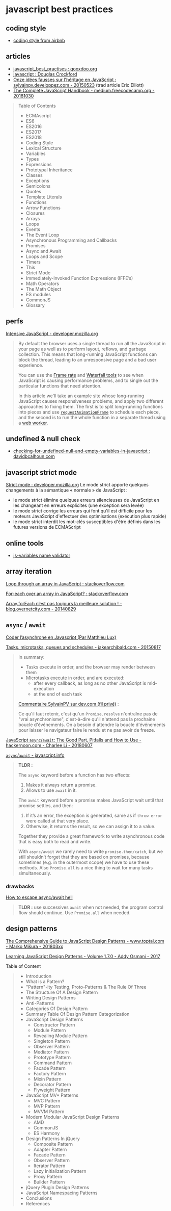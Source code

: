 # javascript best practices

## coding style
- [coding style from airbnb](https://github.com/airbnb/javascript)

## articles

- [javascript_best_practises : qooxdoo.org](http://qooxdoo.org/docs/general/javascript_best_practises)
- [javascript : Douglas Crockford](http://www.crockford.com/javascript/)
- [Onze idées fausses sur l'héritage en JavaScript : sylvainpv.developpez.com - 20150523](http://sylvainpv.developpez.com/traductions/javascript/idees-fausses-heritage/) (trad article Eric Elliott)
- [The Complete JavaScript Handbook - medium.freecodecamp.org - 20181030](https://medium.freecodecamp.org/the-complete-javascript-handbook-f26b2c71719c)

> Table of Contents
> 
> - ECMAscript
> - ES6
> - ES2016
> - ES2017
> - ES2018
> - Coding Style
> - Lexical Structure
> - Variables
> - Types
> - Expressions
> - Prototypal Inheritance
> - Classes
> - Exceptions
> - Semicolons
> - Quotes
> - Template Literals
> - Functions
> - Arrow Functions
> - Closures
> - Arrays
> - Loops
> - Events
> - The Event Loop
> - Asynchronous Programming and Callbacks
> - Promises
> - Async and Await
> - Loops and Scope
> - Timers
> - This
> - Strict Mode
> - Immediately-Invoked Function Expressions (IFFE’s)
> - Math Operators
> - The Math Object
> - ES modules
> - CommonJS
> - Glossary

## perfs

[Intensive JavaScript - developer.mozilla.org](https://developer.mozilla.org/en-US/docs/Tools/Performance/Scenarios/Intensive_JavaScript)

> By default the browser uses a single thread to run all the JavaScript in your page as well as to perform layout, reflows, and garbage collection. This means that long-running JavaScript functions can block the thread, leading to an unresponsive page and a bad user experience.
> 
> You can use the [Frame rate](https://developer.mozilla.org/en-US/docs/Tools/Performance/Frame_rate) and [Waterfall tools](https://developer.mozilla.org/en-US/docs/Tools/Performance/Waterfall) to see when JavaScript is causing performance problems, and to single out the particular functions that need attention.
> 
> In this article we'll take an example site whose long-running JavaScript causes responsiveness problems, and apply two different approaches to fixing them. The first is to split long-running functions into pieces and use [`requestAnimationFrame`](https://developer.mozilla.org/en-US/docs/Web/API/window/requestAnimationFrame) to schedule each piece, and the second is to run the whole function in a separate thread using a [web worker](https://developer.mozilla.org/en-US/docs/Web/API/Web_Workers_API/Using_web_workers).

## undefined & null check
- [checking-for-undefined-null-and-empty-variables-in-javascript : davidbcalhoun.com](davidbcalhoun.com/2011/checking-for-undefined-null-and-empty-variables-in-javascript/)

## javascript strict mode
[Strict mode : developer.mozilla.org](https://developer.mozilla.org/fr/docs/Web/JavaScript/Reference/Strict_mode)
Le mode strict apporte quelques changements à la sémantique « normale » de JavaScript :
- le mode strict élimine quelques erreurs silencieuses de JavaScript en les changeant en erreurs explicites (une exception sera levée)
- le mode strict corrige les erreurs qui font qu'il est difficile pour les moteurs JavaScript d'effectuer des optimisations (exécution plus rapide)
- le mode strict interdit les mot-clés susceptibles d'être définis dans les futures versions de ECMAScript

## online tools
- [js-variables name validator](https://mothereff.in/js-variables)

## array iteration

[Loop through an array in JavaScript : stackoverflow.com](http://stackoverflow.com/questions/3010840/loop-through-an-array-in-javascript)

[For-each over an array in JavaScript? : stackoverflow.com](http://stackoverflow.com/questions/9329446/for-each-over-an-array-in-javascript)

[Array.forEach n’est pas toujours la meilleure solution ! - blog.overnetcity.com - 20140829](https://blog.overnetcity.com/2014/08/29/array-foreach-nest-pas-toujours-meilleure-solution/)

## `async` / `await`

[Coder l’asynchrone en Javascript (Par Matthieu Lux)](https://www.youtube.com/watch?v=FZ51IVn6tVM)

[Tasks, microtasks, queues and schedules - jakearchibald.com - 20150817](https://jakearchibald.com/2015/tasks-microtasks-queues-and-schedules/)
> In summary:
> 
> - Tasks execute in order, and the browser may render between them
> - Microtasks execute in order, and are executed:
>   - after every callback, as long as no other JavaScript is mid-execution
>   - at the end of each task
>
> [Commentaire SylvainPV sur dev.com (fil privé)](https://www.developpez.net/forums/d1890469-2/forums-beneficiaires-d-hebergement/priv-redaction/priv-articles/2018-09-05-javascript-recursivite-parcours-d-arbres-l-objet-promise/#post10497961) :
> 
> Ce qu'il faut retenir, c'est qu'un `Promise.resolve` n'entraîne pas de "vrai asynchronisme", c'est-à-dire qu'il n'attend pas la prochaine boucle d'événements. On a besoin d'attendre la boucle d'événements pour laisser le navigateur faire le rendu et ne pas avoir de freeze.

[JavaScript `async`/`await`: The Good Part, Pitfalls and How to Use - hackernoon.com - Charlee Li - 20180607](https://hackernoon.com/javascript-async-await-the-good-part-pitfalls-and-how-to-use-9b759ca21cda)

[`async`/`await` - javascript.info](https://javascript.info/async-await)

> **TLDR :**
> 
> The `async` keyword before a function has two effects:
> 
> 1. Makes it always return a promise.
> 2. Allows to use `await` in it.
> 
> The `await` keyword before a promise makes JavaScript wait until that promise settles, and then:
> 
> 1. If it’s an error, the exception is generated, same as if `throw error` were called at that very place.
> 2. Otherwise, it returns the result, so we can assign it to a value.
> 
> Together they provide a great framework to write asynchronous code that is easy both to read and write.
> 
> With `async/await` we rarely need to write `promise.then/catch`, but we still shouldn’t forget that they are based on promises, because sometimes (e.g. in the outermost scope) we have to use these methods. Also `Promise.all` is a nice thing to wait for many tasks simultaneously.

### drawbacks

[How to escape async/await hell](https://medium.freecodecamp.org/avoiding-the-async-await-hell-c77a0fb71c4c)

> **TLDR :** use successives `await` when not needed, the program control flow should continue. Use `Promise.all` when needed. 

## design patterns

[The Comprehensive Guide to JavaScript Design Patterns - www.toptal.com - Marko Mišura - 201803xx](https://www.toptal.com/javascript/comprehensive-guide-javascript-design-patterns)

[Learning JavaScript Design Patterns - Volume 1.7.0 - Addy Osmani - 2017](https://addyosmani.com/resources/essentialjsdesignpatterns/book/)

Table of Content

> - Introduction
> - What is a Pattern?
> - "Pattern"-ity Testing, Proto-Patterns & The Rule Of Three
> - The Structure Of A Design Pattern
> - Writing Design Patterns
> - Anti-Patterns
> - Categories Of Design Pattern
> - Summary Table Of Design Pattern Categorization
> - JavaScript Design Patterns
>     - Constructor Pattern
>     - Module Pattern
>     - Revealing Module Pattern
>     - Singleton Pattern
>     - Observer Pattern
>     - Mediator Pattern
>     - Prototype Pattern
>     - Command Pattern
>     - Facade Pattern
>     - Factory Pattern
>     - Mixin Pattern
>     - Decorator Pattern
>     - Flyweight Pattern 
> - JavaScript MV* Patterns
>     - MVC Pattern
>     - MVP Pattern
>     - MVVM Pattern 
> - Modern Modular JavaScript Design Patterns
>     - AMD
>     - CommonJS
>     - ES Harmony 
> - Design Patterns In jQuery
>     - Composite Pattern
>     - Adapter Pattern
>     - Facade Pattern
>     - Observer Pattern
>     - Iterator Pattern
>     - Lazy Initialization Pattern
>     - Proxy Pattern
>     - Builder Pattern
> - jQuery Plugin Design Patterns
> - JavaScript Namespacing Patterns
> - Conclusions
> - References
